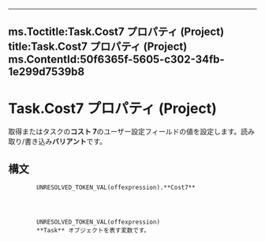 

---
ms.Toctitle:Task.Cost7 プロパティ (Project)
title:Task.Cost7 プロパティ (Project)
ms.ContentId:50f6365f-5605-c302-34fb-1e299d7539b8
---
# Task.Cost7 プロパティ (Project)




取得またはタスクの**コスト 7**のユーザー設定フィールドの値を設定します。読み取り/書き込み**バリアント**です。

## 構文

            UNRESOLVED_TOKEN_VAL(offexpression).**Cost7**




            UNRESOLVED_TOKEN_VAL(offexpression)
            **Task** オブジェクトを表す変数です。




